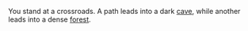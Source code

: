 <!-- Markdown - Hard -->

<!-- TODO: Create Interactive Adventure Game using Markdown -->

You stand at a crossroads. A path leads into a dark [cave](cave.md), while another leads into a dense [forest](forest.md).
